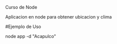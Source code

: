 Curso de Node

Aplicacion en node para obtener ubicacion y clima


#Ejemplo de Uso

node app -d "Acapulco"